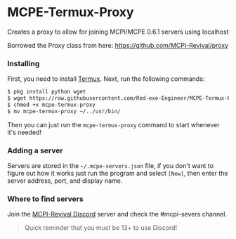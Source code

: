 # MCPE-Termux-Proxy
Creates a proxy to allow for joining MCPI/MCPE 0.6.1 servers using localhost

Borrowed the Proxy class from here: https://github.com/MCPI-Revival/proxy

### Installing
First, you need to install [Termux](https://github.com/termux/termux-app).
Next, run the following commands:
```sh
$ pkg install python wget
$ wget https://raw.githubusercontent.com/Red-exe-Engineer/MCPE-Termux-Proxy/main/mcpe-termux-proxy.py
$ chmod +x mcpe-termux-proxy
$ mv mcpe-termux-proxy ~/../usr/bin/
```
Then you can just run the `mcpe-termux-proxy` command to start whenever it's needed!

### Adding a server
Servers are stored in the `~/.mcpe-servers.json` file, if you don't want to figure out how it works just run the program and select `[New]`, then enter the server address, port, and display name.

### Where to find servers
Join the [MCPI-Revival Discord](https://discord.com/invite/aDqejQGMMy) server and check the #mcpi-severs channel.
> Quick reminder that you must be 13+ to use Discord!
